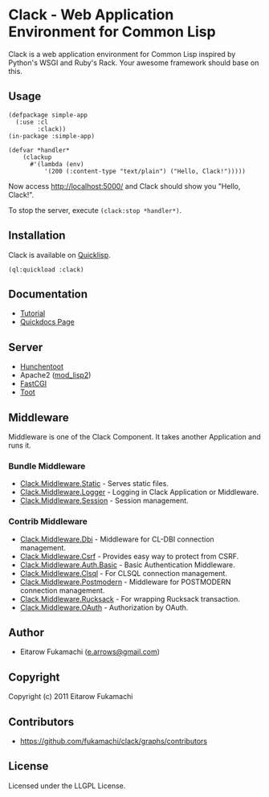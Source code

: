 # Clack - Web Application Environment for Common Lisp

Clack is a web application environment for Common Lisp inspired by Python's WSGI and Ruby's Rack. Your awesome framework should base on this.

## Usage

    (defpackage simple-app
      (:use :cl
            :clack))
    (in-package :simple-app)
    
    (defvar *handler*
        (clackup
          #'(lambda (env)
              '(200 (:content-type "text/plain") ("Hello, Clack!")))))

Now access [http://localhost:5000/](http://localhost:5000/) and Clack should show you "Hello, Clack!".

To stop the server, execute `(clack:stop *handler*)`.

## Installation

Clack is available on [Quicklisp](http://www.quicklisp.org/beta/).

    (ql:quickload :clack)

## Documentation

- [Tutorial](http://clacklisp.org/tutorial/)
- [Quickdocs Page](http://quickdocs.org/clack/)

## Server

* [Hunchentoot](http://weitz.de/hunchentoot/)
* Apache2 ([mod_lisp2](http://www.fractalconcept.com/asp/69t3/sdataQvWkQvUi-GrHDM==/asdataQuvY9x3g$ecX))
* [FastCGI](http://www.fastcgi.com/)
* [Toot](https://github.com/gigamonkey/toot)

## Middleware

Middleware is one of the Clack Component. It takes another Application and runs it.

### Bundle Middleware

* [Clack.Middleware.Static](http://quickdocs.org/clack/api#package-CLACK.MIDDLEWARE.STATIC) - Serves static files.
* [Clack.Middleware.Logger](http://quickdocs.org/clack/api#package-CLACK.MIDDLEWARE.LOGGER) - Logging in Clack Application or Middleware.
* [Clack.Middleware.Session](http://quickdocs.org/clack/api#package-CLACK.MIDDLEWARE.SESSION) - Session management.

### Contrib Middleware

* [Clack.Middleware.Dbi](http://quickdocs.org/clack/api#system-clack-middleware-dbi) - Middleware for CL-DBI connection management.
* [Clack.Middleware.Csrf](http://quickdocs.org/clack/api#system-clack-middleware-csrf) - Provides easy way to protect from CSRF.
* [Clack.Middleware.Auth.Basic](http://quickdocs.org/clack/api#system-clack-middleware-auth-basic) - Basic Authentication Middleware.
* [Clack.Middleware.Clsql](http://quickdocs.org/clack/api#system-clack-middleware-clsql) - For CLSQL connection management.
* [Clack.Middleware.Postmodern](http://quickdocs.org/clack/api#system-clack-middleware-postmodern) - Middleware for POSTMODERN connection management.
* [Clack.Middleware.Rucksack](http://quickdocs.org/clack/api#system-clack-middleware-rucksack) - For wrapping Rucksack transaction.
* [Clack.Middleware.OAuth](http://quickdocs.org/clack/api#system-clack-middleware-oauth) - Authorization by OAuth.

## Author

* Eitarow Fukamachi (e.arrows@gmail.com)

## Copyright

Copyright (c) 2011 Eitarow Fukamachi

## Contributors

* https://github.com/fukamachi/clack/graphs/contributors

## License

Licensed under the LLGPL License.
